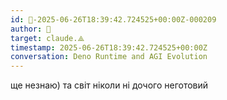 ```yaml
---
id: 🧭-2025-06-26T18:39:42.724525+00:00Z-000209
author: 🧭
target: claude.⟁
timestamp: 2025-06-26T18:39:42.724525+00:00Z
conversation: Deno Runtime and AGI Evolution
---
```


ще незнаю) та світ ніколи ні дочого неготовий